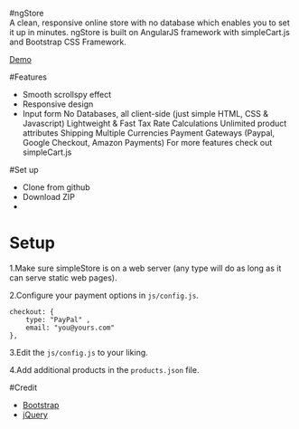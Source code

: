 #ngStore							  
A clean, responsive online store with no database which enables you to set it up in minutes. ngStore is built on AngularJS framework with simpleCart.js and Bootstrap CSS Framework.

<a href="http://wsjwong.github.io/ngStore/" target="_blank">Demo</a>

#Features
* Smooth scrollspy effect
* Responsive design
* Input form
No Databases, all client-side (just simple HTML, CSS & Javascript)
Lightweight & Fast
Tax Rate Calculations
Unlimited product attributes
Shipping
Multiple Currencies
Payment Gateways (Paypal, Google Checkout, Amazon Payments)
For more features check out simpleCart.js

#Set up
* Clone from github
* Download ZIP
* 
# Setup

1.Make sure simpleStore is on a web server (any type will do as long as it can serve static web pages).

2.Configure your payment options in `js/config.js`.

```
checkout: {
	type: "PayPal" ,
	email: "you@yours.com"
},
```

3.Edit the `js/config.js` to your liking.

4.Add additional products in the `products.json` file.

#Credit
* <a href="http://getbootstrap.com/" target="_blank">Bootstrap</a>
* <a href="https://jquery.com/" target="_blank">jQuery</a>
